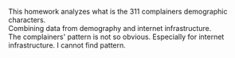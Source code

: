 This homework analyzes what is the 311 complainers demographic characters. </br>
Combining data from demography and internet infrastructure. </br>
The complainers' pattern is not so obvious. Especially for internet infrastructure. I cannot find pattern.
